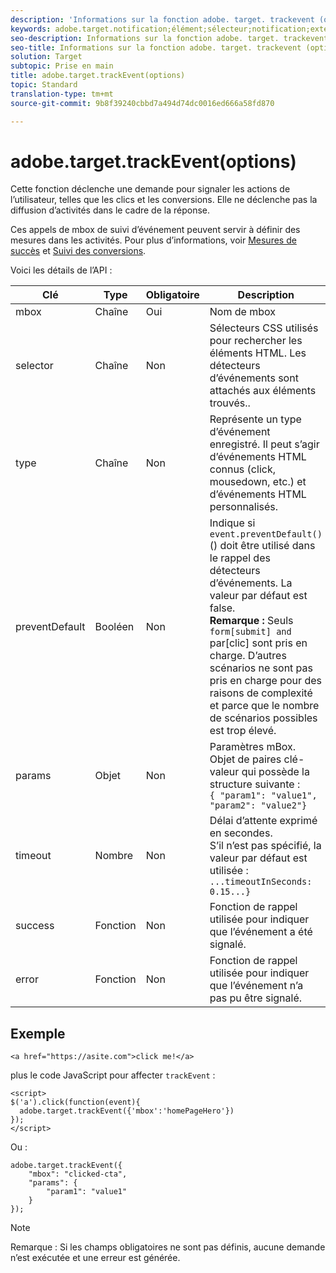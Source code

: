 ```yaml
---
description: 'Informations sur la fonction adobe. target. trackevent (options) pour at. js. '
keywords: adobe.target.notification;élément;sélecteur;notification;extension
seo-description: Informations sur la fonction adobe. target. trackevent (options) pour la bibliothèque JavaScript d'Adobe Target at. js.
seo-title: Informations sur la fonction adobe. target. trackevent (options) pour la bibliothèque JavaScript d'Adobe Target at. js.
solution: Target
subtopic: Prise en main
title: adobe.target.trackEvent(options)
topic: Standard
translation-type: tm+mt
source-git-commit: 9b8f39240cbbd7a494d74dc0016ed666a58fd870

---
```



# adobe.target.trackEvent(options)

Cette fonction déclenche une demande pour signaler les actions de l’utilisateur, telles que les clics et les conversions. Elle ne déclenche pas la diffusion d’activités dans le cadre de la réponse.

Ces appels de mbox de suivi d’événement peuvent servir à définir des mesures dans les activités. Pour plus d’informations, voir [Mesures de succès](../../c-activities/r-success-metrics/success-metrics.md#reference_D011575C85DA48E989A244593D9B9924) et [Suivi des conversions](../../c-implementing-target/c-implementing-target-for-client-side-web/how-to-deployatjs/implementing-target-without-a-tag-manager.md#task_E85D2F64FEB84201A594F2288FABF053).

Voici les détails de l’API :

| Clé | Type | Obligatoire | Description |
|--- |--- |--- |--- |
| mbox | Chaîne | Oui | Nom de mbox |
| selector | Chaîne | Non | Sélecteurs CSS utilisés pour rechercher les éléments HTML. Les détecteurs d’événements sont attachés aux éléments trouvés.. |
| type | Chaîne | Non | Représente un type d’événement enregistré. Il peut s’agir d’événements HTML connus (click, mousedown, etc.) et d’événements HTML personnalisés. |
| preventDefault | Booléen | Non | Indique si `event.preventDefault()` () doit être utilisé dans le rappel des détecteurs d’événements. La valeur par défaut est false.<br>**Remarque :** Seuls `form[submit] and `par[clic] sont pris en charge. D’autres scénarios ne sont pas pris en charge pour des raisons de complexité et parce que le nombre de scénarios possibles est trop élevé. |
| params | Objet | Non | Paramètres mBox. Objet de paires clé-valeur qui possède la structure suivante :<br>`{ "param1": "value1", "param2": "value2"}` |
| timeout | Nombre | Non | Délai d’attente exprimé en secondes.<br>S’il n’est pas spécifié, la valeur par défaut est utilisée :<br>`...timeoutInSeconds: 0.15...}` |
| success | Fonction | Non | Fonction de rappel utilisée pour indiquer que l’événement a été signalé. |
| error | Fonction | Non | Fonction de rappel utilisée pour indiquer que l’événement n’a pas pu être signalé. |

## Exemple

```
<a href="https://asite.com">click me!</a> 
```

plus le code JavaScript pour affecter `trackEvent` :

```
<script> 
$('a').click(function(event){ 
  adobe.target.trackEvent({'mbox':'homePageHero'}) 
}); 
</script> 
```

Ou :

```
adobe.target.trackEvent({ 
    "mbox": "clicked-cta", 
    "params": { 
        "param1": "value1" 
    } 
});
```

>[!NOTE]
>
>Remarque : Si les champs obligatoires ne sont pas définis, aucune demande n’est exécutée et une erreur est générée.